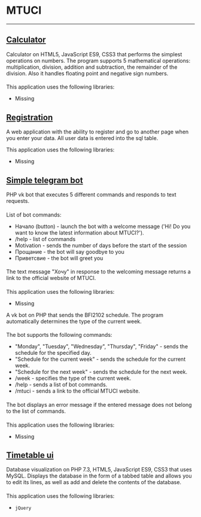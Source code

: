# MTUCI
___

## [Calculator](https://github.com/gunglulqueen13/MTUCI_IT/tree/main/calculator)
Calculator on HTML5, JavaScript ES9, CSS3 that performs the simplest operations on numbers. The program supports 5 mathematical operations: multiplication, division, addition and subtraction, the remainder of the division. Also it handles floating point and negative sign numbers.
####
This application uses the following libraries:
 - Missing 

## [Registration](https://github.com/gunglulqueen13/MTUCI_IT/tree/main/RED_LOG)
A web application with the ability to register and go to another page when you enter your data. All user data is entered into the sql table.

This application uses the following libraries: 
- Missing

## [Simple telegram bot](https://github.com/gunglulqueen13/MTUCI_IT/tree/main/Simple-bot)
PHP vk bot that executes 5 different commands and responds to text requests.
####
List of bot commands:
- Начало (button) - launch the bot with a welcome message ('Hi! Do you want to know the latest information about MTUCI?').
- /help - list of commands
- Motivation - sends the number of days before the start of the session
- Прощание - the bot will say goodbye to you
- Приветсвие - the bot will greet you
####
The text message "Хочу" in response to the welcoming message returns a link to the official website of MTUCI. 
####
This application uses the following libraries:
- Missing


A vk bot on PHP that sends the BFI2102 schedule. The program automatically determines the type of the current week.
####
The bot supports the following commands:
- "Monday", "Tuesday", "Wednesday", "Thursday", "Friday" - sends the schedule for the specified day.
- "Schedule for the current week" - sends the schedule for the current week.
- "Schedule for the next week" - sends the schedule for the next week.
- /week - specifies the type of the current week.
- /help - sends a list of bot commands.
- /mtuci - sends a link to the official MTUCI website.
####
The bot displays an error message if the entered message does not belong to the list of commands. 
####
This application uses the following libraries:
- Missing

## [Timetable ui](https://github.com/gunglulqueen13/MTUCI_IT/tree/main/UI)
Database visualization on PHP 7.3, HTML5, JavaScript ES9, CSS3 that uses MySQL. Displays the database in the form of a tabbed table and allows you to edit its lines, as well as add and delete the contents of the database. 
####
This application uses the following libraries:
- `jQuery`
